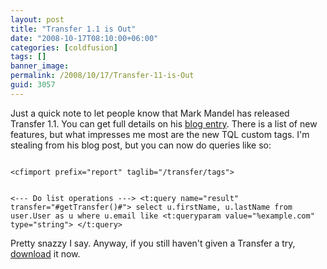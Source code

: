 ```yaml
---
layout: post
title: "Transfer 1.1 is Out"
date: "2008-10-17T08:10:00+06:00"
categories: [coldfusion]
tags: []
banner_image: 
permalink: /2008/10/17/Transfer-11-is-Out
guid: 3057
---
```


Just a quick note to let people know that Mark Mandel has released Transfer 1.1. You can get full details on his <a href="http://www.transfer-orm.com/?action=displayPost&ID=372">blog entry</a>. There is a list of new features, but what impresses me most are the new TQL custom tags. I'm stealing from his blog post, but you can now do queries like so:

<code>
&lt;cfimport prefix="report" taglib="/transfer/tags"&gt;

&lt;---  Do list operations ---&gt;
&lt;t:query name="result" transfer="#getTransfer()#"&gt;
        select
                u.firstName, u.lastName
        from
                user.User as u
        where
                u.email like &lt;t:queryparam value="%example.com" type="string"&gt;
&lt;/t:query&gt;
</code>

Pretty snazzy I say. Anyway, if you still haven't given a Transfer a try, <a href="http://www.transfer-orm.com/?action=transfer.download">download</a> it now.